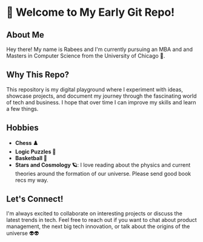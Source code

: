 # 👋 Welcome to My Early Git Repo!

## About Me

Hey there! My name is Rabees and I'm currently pursuing an MBA and and Masters in Computer Science from the University of Chicago 🧐.

## Why This Repo?

This repository is my digital playground where I experiment with ideas, showcase projects, and document my journey through the fascinating world of tech and business. I hope that over time I can improve my skills and learn a few things. 

## Hobbies

- **Chess ♟️**
- **Logic Puzzles 🧩** 
- **Basketball 🏀** 
- **Stars and Cosmology 🪐**: I love reading about the physics and current theories around the formation of our universe. Please send good book recs my way.

## Let's Connect!

I'm always excited to collaborate on interesting projects or discuss the latest trends in tech. Feel free to reach out if you want to chat about product management, the next big tech innovation, or talk about the origins of the universe 👽👽
